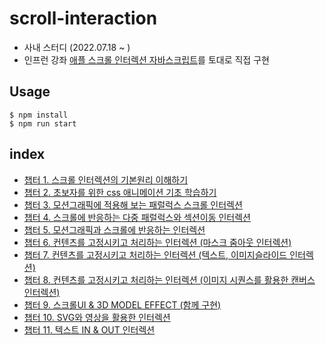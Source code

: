 # scroll-interaction

- 사내 스터디 (2022.07.18 ~ )
- 인프런 강좌 [애플 스크롤 인터렉션 자바스크립트](https://www.inflearn.com/course/%EC%95%A0%ED%94%8C-%EC%8A%A4%ED%81%AC%EB%A1%A4-%EC%9D%B8%ED%84%B0%EB%A0%89%EC%85%98-%EC%9E%90%EB%B0%94%EC%8A%A4%ED%81%AC%EB%A6%BD%ED%8A%B8)를 토대로 직접 구현

## Usage

```
$ npm install
$ npm run start
```

## index
- [챕터 1. 스크롤 인터렉션의 기본원리 이해하기](/src/chapter1/)
- [챕터 2. 초보자를 위한 css 애니메이션 기초 학습하기](/src/chapter2/)
- [챕터 3. 모션그래픽에 적용해 보는 패럴럭스 스크롤 인터렉션](/src/chapter3/)
- [챕터 4. 스크롤에 반응하는 다중 패럴럭스와 섹션이동 인터렉션](/src/chapter4/)
- [챕터 5. 모션그래픽과 스크롤에 반응하는 인터렉션](/src/chapter5/)
- [챕터 6. 컨텐츠를 고정시키고 처리하는 인터렉션 (마스크 줌아웃 인터렉션)](/src/chapter6/)
- [챕터 7. 컨텐츠를 고정시키고 처리하는 인터렉션 (텍스트, 이미지슬라이드 인터렉션)](/src/chapter7)
- [챕터 8. 컨텐츠를 고정시키고 처리하는 인터렉션 (이미지 시퀀스를 활용한 캔버스 인터렉션)](/src/chapter8/)
- [챕터 9. 스크롤UI & 3D MODEL EFFECT (함께 구현)](/src/chapter9/)
- [챕터 10. SVG와 영상을 활용한 인터렉션](/src/chapter10/)
- [챕터 11. 텍스트 IN & OUT 인터렉션](/src/chapter11/)
